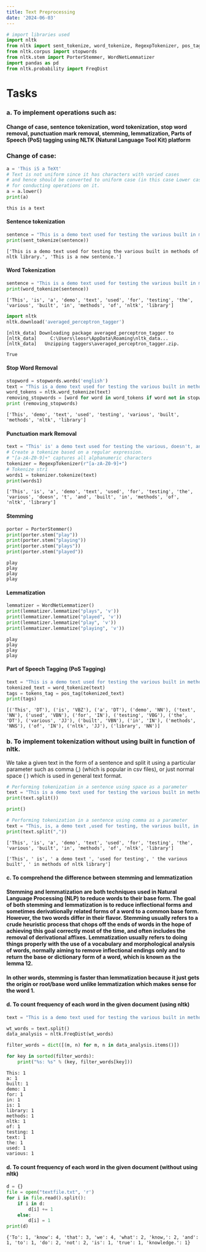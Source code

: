 ```yaml
---
title: Text Preprocessing
date: '2024-06-03'
---
```

```python
# import libraries used
import nltk
from nltk import sent_tokenize, word_tokenize, RegexpTokenizer, pos_tag
from nltk.corpus import stopwords
from nltk.stem import PorterStemmer, WordNetLemmatizer
import pandas as pd
from nltk.probability import FreqDist
```

# Tasks
### a. To implement operations such as:
#### Change of case, sentence tokenization, word tokenization, stop word removal, punctuation mark removal, stemming, lemmatization, Parts of Speech (PoS) tagging using NLTK (Natural Language Tool Kit) platform

### Change of case:

```python
a = 'This iS a TeXt' 
# Text is not uniform since it has characters with varied cases
# and hence should be converted to uniform case (in this case Lower case)
# for conducting operations on it.
a = a.lower()
print(a)
```

    this is a text

#### Sentence tokenization

```python
sentence = "This is a demo text used for testing the various built in methods of nltk library. This is a new sentence."
print(sent_tokenize(sentence))
```

    ['This is a demo text used for testing the various built in methods of nltk library.', 'This is a new sentence.']

#### Word Tokenization

```python
sentence = "This is a demo text used for testing the various built in methods of nltk library"
print(word_tokenize(sentence))
```

    ['This', 'is', 'a', 'demo', 'text', 'used', 'for', 'testing', 'the', 'various', 'built', 'in', 'methods', 'of', 'nltk', 'library']

```python
import nltk
nltk.download('averaged_perceptron_tagger')
```

    [nltk_data] Downloading package averaged_perceptron_tagger to
    [nltk_data]     C:\Users\leosr\AppData\Roaming\nltk_data...
    [nltk_data]   Unzipping taggers\averaged_perceptron_tagger.zip.

    True

#### Stop Word Removal

```python
stopword = stopwords.words('english')
text = "This is a demo text used for testing the various built in methods of nltk library"
word_tokens = nltk.word_tokenize(text)
removing_stopwords = [word for word in word_tokens if word not in stopword]
print (removing_stopwords)
```

    ['This', 'demo', 'text', 'used', 'testing', 'various', 'built', 'methods', 'nltk', 'library']

#### Punctuation mark Removal

```python
text = "This' is' a demo text used for testing the various, doesn't, and, built in methods of nltk library"
# Create a tokenize based on a regular expression.
# "[a-zA-Z0-9]+" captures all alphanumeric characters
tokenizer = RegexpTokenizer(r"[a-zA-Z0-9]+")
# Tokenize str1
words1 = tokenizer.tokenize(text)
print(words1)
```

    ['This', 'is', 'a', 'demo', 'text', 'used', 'for', 'testing', 'the', 'various', 'doesn', 't', 'and', 'built', 'in', 'methods', 'of', 'nltk', 'library']

#### Stemming

```python
porter = PorterStemmer()
print(porter.stem("play"))
print(porter.stem("playing"))
print(porter.stem("plays"))
print(porter.stem("played"))
```

    play
    play
    play
    play

#### Lemmatization

```python
lemmatizer = WordNetLemmatizer()
print(lemmatizer.lemmatize("plays", 'v'))
print(lemmatizer.lemmatize("played", 'v'))
print(lemmatizer.lemmatize("play", 'v'))
print(lemmatizer.lemmatize("playing", 'v'))
```

    play
    play
    play
    play

#### Part of Speech Tagging (PoS Tagging)

```python
text = "This is a demo text used for testing the various built in methods of nltk library"
tokenized_text = word_tokenize(text)
tags = tokens_tag = pos_tag(tokenized_text)
print(tags)
```

    [('This', 'DT'), ('is', 'VBZ'), ('a', 'DT'), ('demo', 'NN'), ('text', 'NN'), ('used', 'VBN'), ('for', 'IN'), ('testing', 'VBG'), ('the', 'DT'), ('various', 'JJ'), ('built', 'VBN'), ('in', 'IN'), ('methods', 'NNS'), ('of', 'IN'), ('nltk', 'JJ'), ('library', 'NN')]

### b. To implement tokenization without using built in function of nltk.

We take a given text in the form of a sentence and split it using a particular parameter such as comma (,) (which is popular in csv files), or just normal space ( ) which is used in general text format.

```python
# Performing tokenization in a sentence using space as a parameter
text = "This is a demo text used for testing the various built in methods of nltk library"
print(text.split())

print()

# Performing tokenization in a sentence using comma as a parameter
text = "This, is, a demo text ,used for testing, the various built, in methods of nltk library"
print(text.split(","))
```

    ['This', 'is', 'a', 'demo', 'text', 'used', 'for', 'testing', 'the', 'various', 'built', 'in', 'methods', 'of', 'nltk', 'library']
    
    ['This', ' is', ' a demo text ', 'used for testing', ' the various built', ' in methods of nltk library']

#### c. To comprehend the difference between stemming and lemmatization

#### Stemming and lemmatization are both techniques used in Natural Language Processing (NLP) to reduce words to their base form. The goal of both stemming and lemmatization is to reduce inflectional forms and sometimes derivationally related forms of a word to a common base form. However, the two words differ in their flavor. Stemming usually refers to a crude heuristic process that chops off the ends of words in the hope of achieving this goal correctly most of the time, and often includes the removal of derivational affixes. Lemmatization usually refers to doing things properly with the use of a vocabulary and morphological analysis of words, normally aiming to remove inflectional endings only and to return the base or dictionary form of a word, which is known as the lemma 12.

#### In other words, stemming is faster than lemmatization because it just gets the origin or root/base word unlike lemmatization which makes sense for the word 1.

#### d. To count frequency of each word in the given document (using nltk)

```python
text = "This is a demo text used for testing the various built in methods of nltk library"

wt_words = text.split()
data_analysis = nltk.FreqDist(wt_words)

filter_words = dict([(m, n) for m, n in data_analysis.items()])

for key in sorted(filter_words):
    print("%s: %s" % (key, filter_words[key]))
```

    This: 1
    a: 1
    built: 1
    demo: 1
    for: 1
    in: 1
    is: 1
    library: 1
    methods: 1
    nltk: 1
    of: 1
    testing: 1
    text: 1
    the: 1
    used: 1
    various: 1

#### d. To count frequency of each word in the given document (without using nltk)

```python
d = {}
file = open("textfile.txt", 'r')
for i in file.read().split():
    if i in d:
        d[i] += 1
    else:
        d[i] = 1
print(d)
```

    {'To': 1, 'know': 4, 'that': 3, 'we': 4, 'what': 2, 'know,': 2, 'and': 1, 'to': 1, 'do': 2, 'not': 2, 'is': 1, 'true': 1, 'knowledge.': 1}

